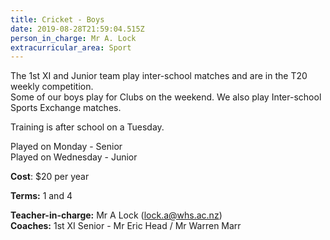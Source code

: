 ```yaml
---
title: Cricket - Boys
date: 2019-08-28T21:59:04.515Z
person_in_charge: Mr A. Lock
extracurricular_area: Sport
---
```

The 1st XI and Junior team play inter-school matches and are in the T20 weekly competition.\
Some of our boys play for Clubs on the weekend.
We also play Inter-school Sports Exchange matches.

Training is after school on a Tuesday.

Played on Monday - Senior\
Played on Wednesday - Junior

**Cost**: $20 per year

**Terms:** 1 and 4

**Teacher-in-charge:** Mr A Lock (lock.a@whs.ac.nz)\
**Coaches:** 1st XI Senior - Mr Eric Head / Mr Warren Marr
